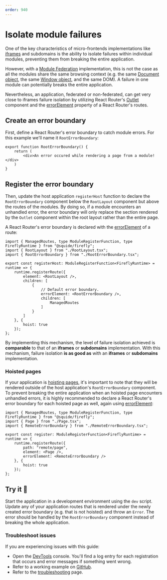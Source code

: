 ```yaml
---
order: 940
---
```


# Isolate module failures

One of the key characteristics of micro-frontends implementations like [iframes](https://martinfowler.com/articles/micro-frontends.html#Run-timeIntegrationViaIframes) and subdomains is the ability to isolate failures within individual modules, preventing them from breaking the entire application.

However, with a [Module Federation](https://module-federation.io/) implementation, this is not the case as all the modules share the same browsing context (e.g. the same [Document object](https://developer.mozilla.org/en-US/docs/Web/API/Document), the same [Window object](https://developer.mozilla.org/en-US/docs/Web/API/Window), and the same DOM). A failure in one module can potentially breaks the entire application.

Nevertheless, an application, federated or non-federated, can get very close to iframes failure isolation by utilizing React Router's [Outlet](https://reactrouter.com/en/main/components/outlet) component and the [errorElement](https://reactrouter.com/en/main/route/error-element) property of a React Router's routes.

## Create an error boundary

First, define a React Router's error boundary to catch module errors. For this example we'll name it `RootErrorBoundary`:

```tsx host/src/RootErrorBoundary.tsx
export function RootErrorBoundary() {
    return (
        <div>An error occured while rendering a page from a module!</div>
    )
}
```

## Register the error boundary

Then, update the host application `registerHost` function to declare the `RootErrorBoundary` component below the `RootLayout` component but above the routes of the modules. By doing so, if a module encounters an unhandled error, the error boundary will only replace the section rendered by the `Outlet` component within the root layout rather than the entire page.

A React Router's error boundary is declared with the [errorElement](https://reactrouter.com/en/main/route/error-element) of a route:

```tsx !#7,11 host/src/register.tsx
import { ManagedRoutes, type ModuleRegisterFunction, type FireflyRuntime } from "@squide/firefly";
import { RootLayout } from "./RootLayout.tsx";
import { RootErrorBoundary } from "./RootErrorBoundary.tsx";

export const registerHost: ModuleRegisterFunction<FireflyRuntime> = runtime => {
    runtime.registerRoute({
        element: <RootLayout />,
        children: [
            {
                // Default error boundary.
                errorElement: <RootErrorBoundary />,
                children: [
                    ManagedRoutes
                ]
            }
        ]
    }, {
        hoist: true
    });
};
```

By implementing this mechanism, the level of failure isolation achieved is **comparable** to that of an **iframes** or **subdomains** implementation. With this mechanism, failure isolation **is as good as** with an **iframes** or **subdomains** implementation.

### Hoisted pages

If your application is [hoisting pages](../reference/runtime/runtime-class.md#register-an-hoisted-route), it's important to note that they will be rendered outside of the host application's `RootErrorBoundary` component. To prevent breaking the entire application when an hoisted page encounters unhandled errors, it is highly recommended to declare a React Router's error boundary for each hoisted page as well, again using [errorElement](https://reactrouter.com/en/main/route/error-element):

```tsx !#9,11 remote-module/src/register.tsx
import { ManagedRoutes, type ModuleRegisterFunction, type FireflyRuntime } from "@squide/firefly";
import { Page } from "./Page.tsx";
import { RemoteErrorBoundary } from "./RemoteErrorBoundary.tsx";

export const register: ModuleRegisterFunction<FireflyRuntime> = runtime => {
    runtime.registerRoute({
        path: "remote/page", 
        element: <Page />,
        errorElement: <RemoteErrorBoundary />
    }, {
        hoist: true
    });
};
```

## Try it :rocket:

Start the application in a development environment using the `dev` script. Update any of your application routes that is rendered under the newly created error boundary (e.g. that is not hoisted) and throw an `Error`. The error should be handled by the `RootErrorBoundary` component instead of breaking the whole application.

### Troubleshoot issues

If you are experiencing issues with this guide:

- Open the [DevTools](https://developer.chrome.com/docs/devtools/) console. You'll find a log entry for each registration that occurs and error messages if something went wrong.
- Refer to a working example on [GitHub](https://github.com/gsoft-inc/wl-squide/tree/main/samples/basic/shell).
- Refer to the [troubleshooting](../troubleshooting.md) page.
